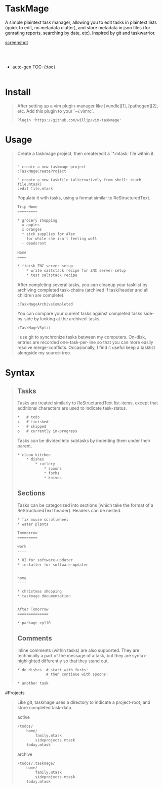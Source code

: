 
# TaskMage

A simple plaintext task manager, allowing you to edit tasks in
plaintext lists (quick to edit, no metadata clutter), and store metadata in 
json files (for genrating reports, searching by date, etc). Inspired by git 
and taskwarrior.

[screenshot](./media/screenshot.png)


<br><br>
* auto-gen TOC:
{:toc}
<br><br>


# Install
<blockquote>
After setting up a vim plugin-manager like [vundle][1], [pathogen][2], etc. Add this plugin
to your `~/.vimrc`.

``` vim
Plugin 'https://github.com/willjp/vim-taskmage'
```

[1]: https://github.com/vim-scripts/vundle
[2]: https://github.com/tpope/vim-pathogen
</blockquote>


# Usage
<blockquote>
Create a taskmage project, then create/edit a `*.mtask` file within it.

``` vim

" create a new taskmage project
:TaskMageCreateProject

" create a new taskfile (alternatively from shell: touch file.mtask)
:edit file.mtask
```

Populate it with tasks, using a format similar to ReStructuredText. 

``` ReStructuredText
Trip Home
=========

* grocery shopping
  x apples
  x oranges
  * sick supplies for Alex
    for while she isn't feeling well
  - deodorant
    
Home
====

* finish ZNC server setup
    * write saltstack recipe for ZNC server setup
    * test saltstack recipe
```

After completing several tasks, you can cleanup your tasklist
by archiving completed task-chains (archived if task/header and all children are complete).

``` vim
:TaskMageArchiveCompleted
```

You can compare your current tasks against completed tasks
side-by-side by looking at the archived-tasks.

``` vim
:TaskMageVSplit
```

I use git to synchronize tasks between my computers. On-disk, entries are recorded one-task-per-line
so that you can more easily resolve merge-conflicts. Occasionally, I find it useful keep a tasklist
alongside my source-tree.
</blockquote>


# Syntax
<blockquote>

## Tasks
Tasks are treated similarly to ReStructuredText list-items, except that
additional characters are used to indicate task-status.

``` ReStructuredText
*   # todo
x   # finished
-   # skipped
o   # currently in-progress
```

Tasks can be divided into subtasks by indenting them under their parent.

``` ReStructuredText
* clean kitchen
    * dishes
        * cutlery
            * spoons
            * forks
            * knives
```

## Sections
Tasks can be categorized into sections (which take the format of a
ReStructuredText header). Headers can be nested.


``` ReStructuredText
* fix mouse scrollwheel
* water plants

Tommorrow
=========

work
----

* UI for software-updater
* installer for software-updater 


home 
----

* christmas shopping
* taskmage documentation


After Tomorrow
==============

* package ep110
```

## Comments
Inline comments (within tasks) are also supported. 
They are technically a part of the message of a task, but they are 
syntax-highlighted differently so that they stand out.

``` ReStructuredText
* do dishes  # start with forks!
             # then continue with spoons!

* another task
```
</blockquote>


#Projects
<blockquote>

Like git, taskmage uses a directory to indicate a project-root,
and store completed task-data. 


active
``` python
/todos/
    home/
        family.mtask
        sideprojects.mtask
    today.mtask
```

archive
``` python
/todos/.taskmage/
    home/
        family.mtask
        sideprojects.mtask
    today.mtask
```

</blockquote>
